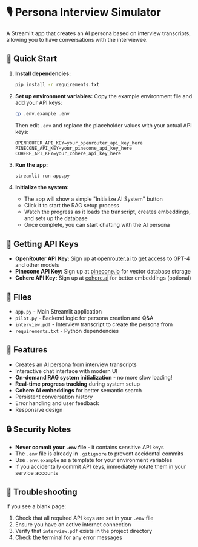 # 🎙️ Persona Interview Simulator

A Streamlit app that creates an AI persona based on interview transcripts, allowing you to have conversations with the interviewee.

## 🚀 Quick Start

1. **Install dependencies:**
   ```bash
   pip install -r requirements.txt
   ```

2. **Set up environment variables:**
   Copy the example environment file and add your API keys:
   ```bash
   cp .env.example .env
   ```
   Then edit `.env` and replace the placeholder values with your actual API keys:
   ```
   OPENROUTER_API_KEY=your_openrouter_api_key_here
   PINECONE_API_KEY=your_pinecone_api_key_here
   COHERE_API_KEY=your_cohere_api_key_here
   ```

3. **Run the app:**
   ```bash
   streamlit run app.py
   ```

4. **Initialize the system:**
   - The app will show a simple "Initialize AI System" button
   - Click it to start the RAG setup process
   - Watch the progress as it loads the transcript, creates embeddings, and sets up the database
   - Once complete, you can start chatting with the AI persona

## 🔑 Getting API Keys

- **OpenRouter API Key:** Sign up at [openrouter.ai](https://openrouter.ai) to get access to GPT-4 and other models
- **Pinecone API Key:** Sign up at [pinecone.io](https://pinecone.io) for vector database storage
- **Cohere API Key:** Sign up at [cohere.ai](https://cohere.ai) for better embeddings (optional)

## 📁 Files

- `app.py` - Main Streamlit application
- `pilot.py` - Backend logic for persona creation and Q&A
- `interview.pdf` - Interview transcript to create the persona from
- `requirements.txt` - Python dependencies

## 🎯 Features

- Creates an AI persona from interview transcripts
- Interactive chat interface with modern UI
- **On-demand RAG system initialization** - no more slow loading!
- **Real-time progress tracking** during system setup
- **Cohere AI embeddings** for better semantic search
- Persistent conversation history
- Error handling and user feedback
- Responsive design

## 🔒 Security Notes

- **Never commit your `.env` file** - it contains sensitive API keys
- The `.env` file is already in `.gitignore` to prevent accidental commits
- Use `.env.example` as a template for your environment variables
- If you accidentally commit API keys, immediately rotate them in your service accounts

## 🐛 Troubleshooting

If you see a blank page:
1. Check that all required API keys are set in your `.env` file
2. Ensure you have an active internet connection
3. Verify that `interview.pdf` exists in the project directory
4. Check the terminal for any error messages 